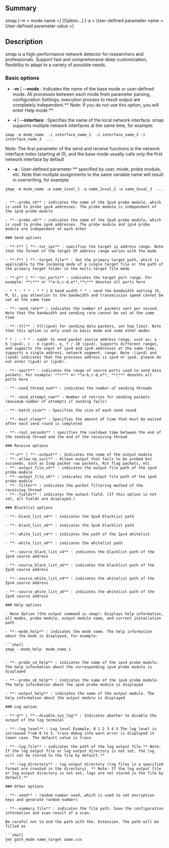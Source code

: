 ## Summary

smap [-m < mode name >] [Option...] [-a < User-defined parameter name = User-defined parameter value >]

## Description

smap is a high-performance network detector for researchers and professionals. Support fast and comprehensive deep customization, flexibility to adapt to a variety of possible needs.

### Basic options

- **-m** | **--mode** : Indicates the name of the base mode or user-defined mode. All processes between each mode from parameter parsing, configuration Settings, execution process to result output are completely independent.** Note: If you do not use this option, you will enter Help mode.**

- **-i** | **--interface** : Specifies the name of the local network interface. smap supports multiple network interfaces at the same time, for example:

```shell
smap -m mode_name  -i interface_name_1  -i interface_name_2 -i interface_name_3  ...
```

Note: The first parameter of the send and receive functions is the network interface index (starting at 0), and the base mode usually calls only the first network interface by default

- **-a** : User-defined parameter ** specified by user, mode, probe module, etc. Note that multiple assignments to the same variable name will result in overwriting, for example:

```shell
smap -m mode_name -a name_1=val_1 -a name_2=val_2 -a name_3=val_3  ...
` ` `

- **--probe_v4** : indicates the name of the Ipv4 probe module, which is used to probe ipv4 addresses. The probe module is independent of the ipv6 probe module

- **--probe_v6** : indicates the name of the Ipv6 probe module, which is used to probe ipv6 addresses. The probe module and ipv4 probe module are independent of each other

### Send options

- **-t** | **--tar_ips** : specifies the target ip address range. Note that the format of the target IP address range varies with the mode

- **-f** | **--target_file** : Set the primary target path, which is applicable to the incoming mode of a single target file or the path of the primary target folder in the multi-target file mode

- **-p** | **--tar_ports** : indicates the target port range. For example: **\*** or **a-b,c-d,e**,**\*** denotes all ports here

- * * - * * - * * | b band_width * * : send the bandwidth setting (K, M, G), pay attention to the bandwidth and transmission speed cannot be set at the same time

- **--send_rate** : indicates the number of packets sent per second. Note that the bandwidth and sending rate cannot be set at the same time

- **--ttl** : ttl(ipv4) for sending data packets, set hop_limit. Note that this option is only used in basic mode and some other modes

* * : - * * - saddr to send packet source address range, such as: a - b (ipv4), c - d (ipv6), e, f / 10 (ipv4). Supports different ranges, and supports the input of ipv4 and ipv6 addresses at the same time, supports a single address, network segment, range. Note :(ipv4) and (ipv6) indicates that the previous address is ipv4 or ipv6, please do not enter (ipv4) or (ipv6).

- **--sport** : indicates the range of source ports used to send data packets. For example: **\*** or **a-b,c-d,e**, **\*** denotes all ports here

- **--send_thread_num** : indicates the number of sending threads

- **--send_attempt_num** : Number of retries for sending packets (maximum number of attempts if sending fails)

- **--batch_size** : Specifies the size of each send round

- **--must_sleep** : Specifies the amount of time that must be waited after each send round is completed

- **--cool_seconds** : specifies the cooldown time between the end of the sending thread and the end of the receiving thread

### Receive options

- **-o** | **--output** : Indicates the name of the output module
- **--allow_no_succ** : Allows output that fails to be probed but succeeds, such as Icmp packet raw packets, Rst flag packets, etc
- **--output_file_v4** : indicates the output file path of the ipv4 probe module
- **--output_file_v6** : indicates the output file path of the ipv6 probe module
- **--filter** : indicates the packet filtering method of the receiving thread
- **--fields** : indicates the output field. (If this option is not set, all fields are displayed.)

### Blacklist options

- **--black_list_v4** : indicates the Ipv4 blacklist path

- **--black_list_v6** : indicates the Ipv6 blacklist path

- **--white_list_v4** : indicates the path of the Ipv4 whitelist

- **--white_list_v6** : indicates the whitelist path

- **--source_black_list_v4** : indicates the blacklist path of the Ipv4 source address

- **--source_black_list_v6** : indicates the blacklist path of the Ipv6 source address

- **--source_white_list_v4** : indicates the whitelist path of the Ipv4 source address

- **--source_white_list_v6** : indicates the whitelist path of the Ipv6 source address

### Help options

- None Option (the output command is smap): Displays help information, all modes, probe module, output module name, and current installation path

- **--mode_help** : indicates the mode name. The help information about the mode is displayed, for example:

```shell
smap --mode_help  mode_name_1
` ` `

- **--probe_v4_help** : indicates the name of the ipv4 probe module. The help information about the corresponding ipv4 probe module is displayed

- **--probe_v6_help** : indicates the name of the ipv6 probe module. The help information about the ipv6 probe module is displayed

- **--output_help** : indicates the name of the output module. The help information about the output module is displayed

### Log option

- **-q** | **--disable_sys_log** : Indicates whether to disable the output of the log terminal

- **--log_level** : Log level Example: 0 1 2 3 4 5 The log level is increased from 0 to 5. trace debug info warn error is displayed in lower case. The default value is trace

- **--log_file** : indicates the path of the log output file.** Note: If the log output file or log output directory is not set, the log will not be stored to the file by default.**

- **--log_directory** : log output directory (log files in a specified format are created in the directory). ** Note: If the log output file or log output directory is not set, logs are not stored in the file by default.**

### Other options

- **--seed** : random number seed, which is used to set encryption keys and generate random numbers

- **--summary_file** : indicates the file path. Save the configuration information and scan result of a scan.

Be careful not to end the path with the. Extension. The path will be filled as

```shell
Set path_mode name_target name.csv
` ` `
